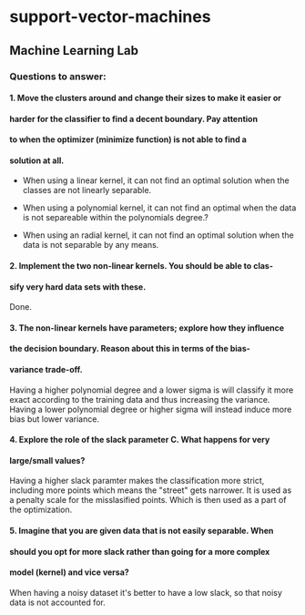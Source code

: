 # support-vector-machines
## Machine Learning Lab

### Questions to answer:
#### 1. Move the clusters around and change their sizes to make it easier or
#### harder for the classifier to find a decent boundary. Pay attention
#### to when the optimizer (minimize function) is not able to find a
#### solution at all.

* When using a linear kernel, it can not find an optimal solution when the classes are not linearly separable.

* When using a polynomial kernel, it can not find an optimal when the data is not separeable within the polynomials degree.?

* When using an radial kernel, it can not find an optimal solution when the data is not separable by any means.

#### 2. Implement the two non-linear kernels. You should be able to clas-
#### sify very hard data sets with these.

Done.

#### 3. The non-linear kernels have parameters; explore how they influence
#### the decision boundary. Reason about this in terms of the bias-
#### variance trade-off.

Having a higher polynomial degree and a lower sigma is will classify it more exact according to the training data and thus increasing the variance. Having a lower polynomial degree or higher sigma will instead induce more bias but lower variance.

#### 4. Explore the role of the slack parameter C. What happens for very
#### large/small values?

Having a higher slack paramter makes the classification more strict, including more points which means the "street" gets narrower. It is used as a penalty scale for the misslasified points. Which is then used as a part of the optimization.


#### 5. Imagine that you are given data that is not easily separable. When
#### should you opt for more slack rather than going for a more complex
#### model (kernel) and vice versa?

When having a noisy dataset it's better to have a low slack, so that noisy data is not accounted for.


